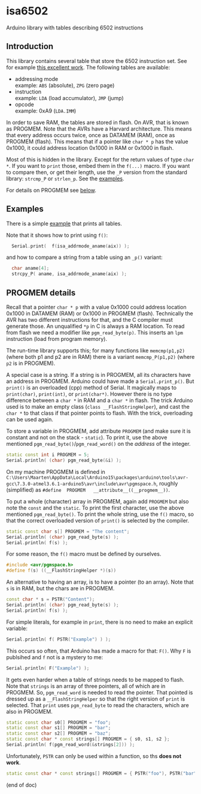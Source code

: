 # isa6502
Arduino library with tables describing 6502 instructions

## Introduction

This library contains several table that store the 6502 instruction set.
See for example [this excellent work](https://www.masswerk.at/6502/6502_instruction_set.html).
The following tables are available:

- addressing mode  
  example: `ABS` (absolute), `ZPG` (zero page)
- instruction  
  example: `LDA` (load accumulator), `JMP` (jump)
- opcode  
  example: 0xA9 (`LDA.IMM`)
  
In order to save RAM, the tables are stored in flash.
On AVR, that is known as PROGMEM.
Note that the AVRs have a Harvard architecture.
This means that every address occurs twice, once as DATAMEM (RAM), once as PROGMEM (flash).
This means that if a pointer like `char * p` has the value 0x1000, it could address location 0x1000 in RAM 
or 0x1000 in flash. 

Most of this is hidden in the library.
Except for the return values of type `char *`.
If you want to `print` those, embed them in the `f(...)` macro.
If you want to compare then, or get their length, use the `_P` version from the standard library: `strcmp_P` or `strlen_p`.
See the [examples](#examples).

For details on PROGMEM see [below](#progmem-details).

## Examples

There is a simple [example](examples/isa6502/isa6502.ino) that prints all tables.

Note that it shows how to print using `f()`:

```cpp
  Serial.print(  f(isa_addrmode_aname(aix)) ); 
```

and how to compare a string from a table using an `_p()` variant:

```cpp
  char aname[4]; 
  strcpy_P( aname, isa_addrmode_aname(aix) );
```

## PROGMEM details

Recall that a pointer `char * p` with a value 0x1000 could address location 0x1000 in DATAMEM (RAM) or 0x1000 in PROGMEM (flash). 
Technically the AVR has two different instructions for that, and the C compiler must generate those.
An unqualified `*p` in C is always a RAM location. To read from flash we need a modifier like `pgm_read_byte(p)`. This inserts
an `lpm` instruction (load from program memory).

The run-time library supports this; for many functions like `memcmp(p1,p2)` (where both p1 and p2 are in RAM) there is
a variant `memcmp_P(p1,p2)` (where `p2` is in PROGMEM).

A special case is a string. If a string is in PROGMEM, all its characters have an address in PROGMEM. 
Arduino could have made a `Serial.print_p()`. But `print()` is an overloaded (cpp) method of Serial.
It magically maps to `print(char)`, `print(int)`, or `print(char*)`. However there is no type difference between a `char *` in RAM 
and a `char *` in flash. The trick Arduino used is to make an empty class (`class __FlashStringHelper`), 
and cast the `char *` to that class if that pointer points to flash. With the trick, overloading can be used again.

To store a variable in PROGMEM, add attribute `PROGMEM` (and make sure it is constant and not on the stack - `static`). 
To print it, use the above mentioned `pgm_read_byte()`/`pgm_read_word()` on the _address_ of the integer.

```cpp
static const int i PROGMEM = 5;
Serial.println( (char) pgm_read_byte(&i) );
```

On my machine PROGMEM is defined in `C:\Users\Maarten\AppData\Local\Arduino15\packages\arduino\tools\avr-gcc\7.3.0-atmel3.6.1-arduino5\avr\include\avr\pgmspace.h`, roughly (simplified) as `#define  PROGMEM   __attribute__((__progmem__))`.

To put a whole (character) array in PROGMEM, again add `PROGMEM` but also note the `const` and the `static`. 
To print the first character, use the above mentioned `pgm_read_byte()`. 
To print the whole string, use the `f()` macro, so that the correct overloaded version of `print()` is selected by the compiler.

```cpp
static const char s[] PROGMEM = "The content";
Serial.println( (char) pgm_read_byte(s) );
Serial.println( f(s) );
```

For some reason, the `f()` macro must be defined by ourselves.

```cpp
#include <avr/pgmspace.h>
#define f(s) ((__FlashStringHelper *)(s))
```

An alternative to having an array, is to have a pointer (to an array). Note that `s` is in RAM, but the chars are in PROGMEM.

```cpp
const char * s = PSTR("Content");
Serial.println( (char) pgm_read_byte(s) );
Serial.println( f(s) );
```

For simple literals, for example in `print`, there is no need to make an explicit variable:

```cpp
Serial.println( f( PSTR("Example") ) );
```

This occurs so often, that Arduino has made a macro for that: `F()`. Why `F` is publsihed and `f` not is a mystery to me:

```cpp
Serial.println( F("Example") );
```

It gets even harder when a table of strings needs to be mapped to flash. Note that `strings` is an array of three pointers, 
all of which are in PROGMEM. So, `pgm_read_word` is needed to read the pointer. That pointed is dressed up as a `__FlashStringHelper`
so that the right version of `print` is selected. That `print` uses `pgm_read_byte` to read the characters, which are also in
PROGMEM.

```cpp
static const char s0[] PROGMEM = "foo";
static const char s1[] PROGMEM = "bar";
static const char s2[] PROGMEM = "baz";
static const char * const strings[] PROGMEM = { s0, s1, s2 };
Serial.println( f(pgm_read_word(&strings[2])) );
```

Unfortunately, `PSTR` can only be used within a function, so ths **does not work**.

```cpp
static const char * const strings[] PROGMEM = { PSTR("foo"), PSTR("bar"), PSTR("baz") };
```

(end of doc)
